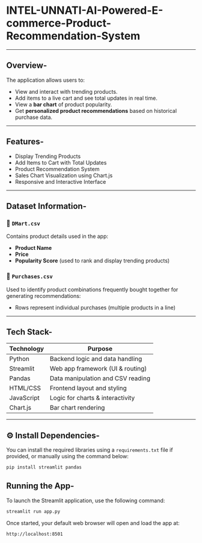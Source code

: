 # INTEL-UNNATI-AI-Powered-E-commerce-Product-Recommendation-System
---

## Overview-

The application allows users to:
- View and interact with trending products.
- Add items to a live cart and see total updates in real time.
- View a **bar chart** of product popularity.
- Get **personalized product recommendations** based on historical purchase data.

---
##  Features-

- Display Trending Products  
- Add Items to Cart with Total Updates  
- Product Recommendation System  
- Sales Chart Visualization using Chart.js  
- Responsive and Interactive Interface  

---
## Dataset Information-

### 📁 `DMart.csv`
Contains product details used in the app:
- **Product Name**
- **Price**
- **Popularity Score** (used to rank and display trending products)

### 📁 `Purchases.csv`
Used to identify product combinations frequently bought together for generating recommendations:
- Rows represent individual purchases (multiple products in a line)

---
## Tech Stack-

| Technology      | Purpose                              |
|----------------|---------------------------------------|
| Python          | Backend logic and data handling      |
| Streamlit       | Web app framework (UI & routing)     |
| Pandas          | Data manipulation and CSV reading    |
| HTML/CSS        | Frontend layout and styling          |
| JavaScript      | Logic for charts & interactivity     |
| Chart.js        | Bar chart rendering                  |

---
## ⚙ Install Dependencies-

You can install the required libraries using a `requirements.txt` file if provided, or manually using the command below:

```bash
pip install streamlit pandas
```
## Running the App-
To launch the Streamlit application, use the following command:

```bash
streamlit run app.py
```
Once started, your default web browser will open and load the app at:
```bash
http://localhost:8501
```
